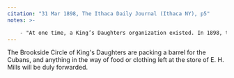 ```yaml
---
citation: "31 Mar 1898, The Ithaca Daily Journal (Ithaca NY), p5"
notes: >-

    - "At one time, a King’s Daughters organization existed. In 1898, they proposed to buy a furnace and put it in running order. No doubt they do so; notes are few on their activities. *— “**History of the Congregational Church, Brooktondale, New York.** Compiled and edited by Mrs. Amy Atwater on the occasion of The Centennial Celebration of the Caroline Valley Federated Church, Brooktondale, New York, June 16th, 1968. Used with permission from Caroline Valley Community Church.”*
---
```


The Brookside Circle of King's Daughters are packing a barrel for the Cubans, and anything in the way of food or clothing left at the store of E. H. Mills will be duly forwarded. 


